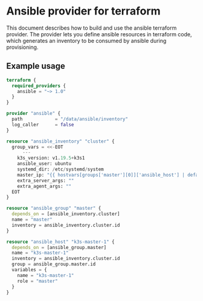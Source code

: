 # Ansible provider for terraform
This document describes how to build and use the ansible terraform provider.
The provider lets you define ansible resources in terraform code, which generates
an inventory to be consumed by ansible during provisioning.

## Example usage

```terraform
terraform {
  required_providers {
    ansible = "~> 1.0"
  }
}

provider "ansible" {
  path            = "/data/ansible/inventory"
  log_caller      = false
}

resource "ansible_inventory" "cluster" {
  group_vars = <<-EOT
      ---
    k3s_version: v1.19.5+k3s1
    ansible_user: ubuntu
    systemd_dir: /etc/systemd/system
    master_ip: "{{ hostvars[groups['master'][0]]['ansible_host'] | default(groups['master'][0]) }}"
    extra_server_args: ""
    extra_agent_args: ""
  EOT
}

resource "ansible_group" "master" {
  depends_on = [ansible_inventory.cluster]
  name = "master"
  inventory = ansible_inventory.cluster.id
}

resource "ansible_host" "k3s-master-1" {
  depends_on = [ansible_group.master]
  name = "k3s-master-1"
  inventory = ansible_inventory.cluster.id
  group = ansible_group.master.id
  variables = {
    name = "k3s-master-1"
    role = "master"
  }
}
```
